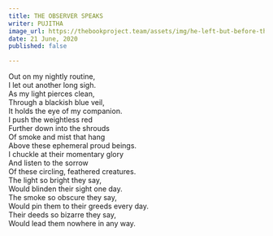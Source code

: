 ```yaml
---
title: THE OBSERVER SPEAKS
writer: PUJITHA
image_url: https://thebookproject.team/assets/img/he-left-but-before-that-he-told-me-one-thing-which-left-me-with-a-questioning-my-own-thoughts-10.png
date: 21 June, 2020
published: false

---
```

Out on my nightly routine,  
I let out another long sigh.  
As my light pierces clean,  
Through a blackish blue veil,  
It holds the eye of my companion.  
I push the weightless red  
Further down into the shrouds  
Of smoke and mist that hang  
Above these ephemeral proud beings.  
I chuckle at their momentary glory  
And listen to the sorrow  
Of these circling, feathered creatures.  
The light so bright they say,  
Would blinden their sight one day.  
The smoke so obscure they say,  
Would pin them to their greeds every day.  
Their deeds so bizarre they say,  
Would lead them nowhere in any way.